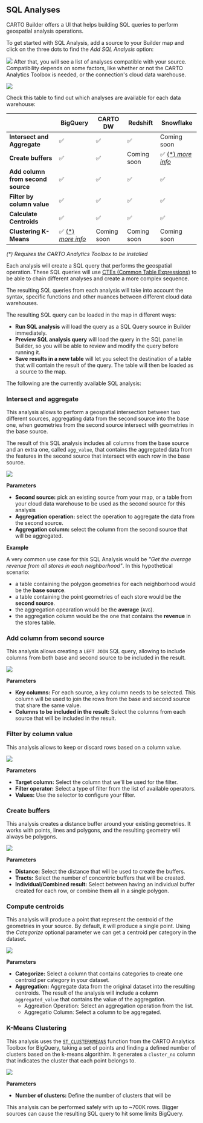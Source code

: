 ## SQL Analyses

CARTO Builder offers a UI that helps building SQL queries to perform geospatial analysis operations. 

To get started with SQL Analysis, add a source to your Builder map and click on the three dots to find the *Add SQL Analysis* option: 

![](/img/cloud-native-workspace/maps/add_sql_analysis.png)
After that, you will see a list of analyses compatible with your source. Compatibility depends on some factors, like whether or not the CARTO Analytics Toolbox is needed, or the connection's cloud data warehouse. 

![](/img/cloud-native-workspace/maps/add_sql_analysis_panel.png)

Check this table to find out which analyses are available for each data warehouse: 

|   |**BigQuery**|**CARTO DW**|**Redshift**|**Snowflake**
|---|---|---|---|---|
|**Intersect and Aggregate**|✅|✅|✅|Coming soon
|**Create buffers**|✅|✅|Coming soon|✅  [(\*) _more info_](https://docs.carto.com/analytics-toolbox-snowflake/sql-reference/transformations/#st_buffer)
|**Add column from second source**|✅|✅|✅|✅
|**Filter by column value**|✅|✅|✅|✅
|**Calculate Centroids**|✅|✅|✅|✅
|**Clustering K-Means**|✅ [(\*) _more info_](https://docs.carto.com/analytics-toolbox-bigquery/sql-reference/clustering/#st_clusterkmeans)|Coming soon|Coming soon|Coming soon

_(*) Requires the CARTO Analytics Toolbox to be installed_

Each analysis will create a SQL query that performs the geospatial operation. These SQL queries will use [CTEs (Common Table Expressions)](https://en.wikipedia.org/wiki/Hierarchical_and_recursive_queries_in_SQL#Common_table_expression) to be able to chain different analyses and create a more complex sequence. 

<!-- TO DO copy SQL query -->

The resulting SQL queries from each analysis will take into account the syntax, specific functions and other nuances between different cloud data warehouses.

The resulting SQL query can be loaded in the map in different ways: 

* **Run SQL analysis** will load the query as a SQL Query source in Builder immediately.
* **Preview SQL analysis query** will load the query in the SQL panel in Builder, so you will be able to review and modify the query before running it.
* **Save results in a new table** will let you select the destination of a table that will contain the result of the query. The table will then be loaded as a source to the map.

The following are the currently available SQL analysis:

### Intersect and aggregate
This analysis allows to perform a geospatial intersection between two different sources, aggregating data from the second source into the base one, when geometries from the second source intersect with geometries in the base source. 

The result of this SQL analysis includes all columns from the base source and an extra one, called `agg_value`, that contains the aggregated data from the features in the second source that intersect with each row in the base source.

![](/img/cloud-native-workspace/maps/parameters_intersect_and_aggregte.png)

**Parameters**
* **Second source:** pick an existing source from your map, or a table from your cloud data warehouse to be used as the second source for this analysis
* **Aggregation operation:** select the operation to aggregate the data from the second source.
* **Aggregation column:** select the column from the second source that will be aggregated.

**Example**

A very common use case for this SQL Analysis would be _"Get the average revenue from all stores in each neighborhood"_. In this hypothetical scenario: 
* a table containing the polygon geometries for each neighborhood would be the **base source**.
* a table containing the point geometries of each store would be the **second source**.
* the aggregation opearation would be the **average** (`AVG`).
* the aggregation column would be the one that contains the **revenue** in the stores table.

### Add column from second source

This analysis allows creating a `LEFT JOIN` SQL query, allowing to include columns from both base and second source to be included in the result. 

![](/img/cloud-native-workspace/maps/parameters_add_column_from_2ndsource.png)

**Parameters**
* **Key columns:** For each source, a key column needs to be selected. This column will be used to join the rows from the base and second source that share the same value.
* **Columns to be included in the result:** Select the columns from each source that will be included in the result.

### Filter by column value

This analysis allows to keep or discard rows based on a column value.

![](/img/cloud-native-workspace/maps/parameters_filter_by_column.png)

**Parameters**

* **Target column:** Select the column that we'll be used for the filter.
* **Filter operator:** Select a type of filter from the list of available operators.
* **Values:** Use the selector to configure your filter. 

### Create buffers

This analysis creates a distance buffer around your existing geometries. It works with points, lines and polygons, and the resulting geometry will always be polygons. 

![](/img/cloud-native-workspace/maps/parameters_create_buffer.png)

**Parameters**

* **Distance:** Select the distance that will be used to create the buffers.
* **Tracts:** Select the number of concentric buffers that will be created.
* **Individual/Combined result:** Select between having an individual buffer created for each row, or combine them all in a single polygon. 


### Compute centroids

This analysis will produce a point that represent the centroid of the geometries in your source. By default, it will produce a single point. Using the _Categorize_ optional parameter we can get a centroid per category in the dataset.

![](/img/cloud-native-workspace/maps/parameters_compute_centroids.png)

**Parameters**
* **Categorize:** Select a column that contains categories to create one centroid per category in your dataset. 
* **Aggregation:** Aggregate data from the original dataset into the resulting centroids. The result of the analysis will include a column `aggregated_value` that contains the value of the aggregation.
  * Aggreation Operation: Select an aggregation operation from the list.
  * Aggregatio Column: Select a column to be aggregated.

### K-Means Clustering

This analysis uses the [`ST_CLUSTERKMEANS`](https://docs.carto.com/analytics-toolbox-bigquery/sql-reference/clustering/#st_clusterkmeans) function from the CARTO Analytics Toolbox for BigQuery, taking a set of points and finding a defined number of clusters based on the k-means algorithim. It generates a `cluster_no` column that indicates the cluster that each point belongs to.

![](/img/cloud-native-workspace/maps/k_means_clustering.png)


**Parameters**
* **Number of clusters:** Define the number of clusters that will be 

This analysis can be performed safely with up to \~700K rows. Bigger sources can cause the resulting SQL query to hit some limits BigQuery.

